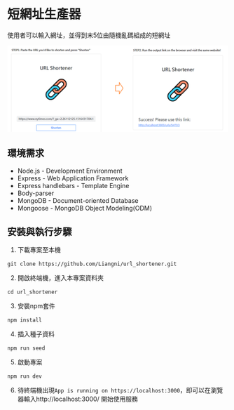 # 短網址生產器
使用者可以輸入網址，並得到末5位由隨機亂碼組成的短網址

![image](/public/images/shortened_url.png)

## 環境需求
* Node.js - Development Environment
* Express - Web Application Framework
* Express handlebars - Template Engine
* Body-parser
* MongoDB - Document-oriented Database
* Mongoose - MongoDB Object Modeling(ODM)


## 安裝與執行步驟
1. 下載專案至本機
```
git clone https://github.com/Liangni/url_shortener.git
```
2. 開啟終端機，進入本專案資料夾
```
cd url_shortener
```
3. 安裝npm套件
```
npm install
```
4. 插入種子資料
```
npm run seed
```
5. 啟動專案
```
npm run dev
```
6. 待終端機出現`App is running on https://localhost:3000`，即可以在瀏覽器輸入http://localhost:3000/ 開始使用服務
